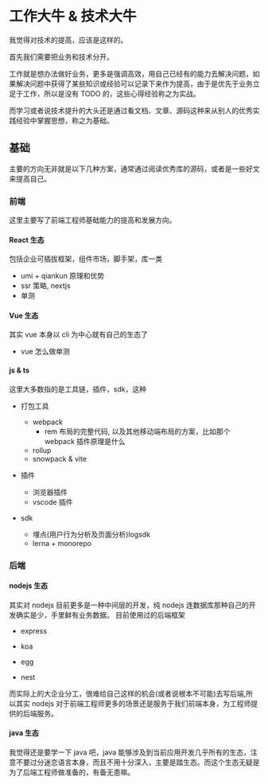 # 工作大牛 & 技术大牛

我觉得对技术的提高，应该是这样的。

首先我们需要把业务和技术分开。

工作就是想办法做好业务，更多是强调高效，用自己已经有的能力去解决问题，如果解决问题中获得了某些知识或经验可以记录下来作为提高，由于是优先于业务立足于工作，所以是没有 TODO 的，这些心得经验称之为实战。

而学习或者说技术提升的大头还是通过看文档、文章、源码这种来从别人的优秀实践经验中掌握思想，称之为基础。

## 基础

主要的方向无非就是以下几种方案，通常通过阅读优秀库的源码，或者是一些好文来提高自己。

### 前端

这里主要写了前端工程师基础能力的提高和发展方向。

#### React 生态

包括企业可插拔框架，组件市场，脚手架，库一类

- umi + qiankun 原理和优势
- ssr 策略, nextjs
- 单测

#### Vue 生态

其实 vue 本身以 cli 为中心就有自己的生态了

- vue 怎么做单测

#### js & ts

这里大多数指的是工具链，插件，sdk，这种

- 打包工具

  - webpack
    - rem 布局的完整代码, 以及其他移动端布局的方案，比如那个 webpack 插件原理是什么
  - rollup
  - snowpack & vite

- 插件

  - 浏览器插件
  - vscode 插件

- sdk

  - 埋点(用户行为分析及页面分析)logsdk
  - lerna + monorepo

### 后端

#### nodejs 生态

其实对 nodejs 目前更多是一种中间层的开发，纯 nodejs 连数据库那种自己的开发确实是少，手里鲜有业务数据。
目前使用过的后端框架

- express

- koa

- egg

- nest

而实际上的大企业分工，很难给自己这样的机会(或者说根本不可能)去写后端,所以其实 nodejs 对于前端工程师更多的场景还是服务于我们前端本身，为工程师提供的后端服务。

#### java 生态

我觉得还是要学一下 java 吧，java 能够涉及到当前应用开发几乎所有的生态，注意不要过分迷恋语言本身，而且不用十分深入，主要是踏生态。而这个生态无疑是为了后端工程师做准备的，有备无患嘛。
